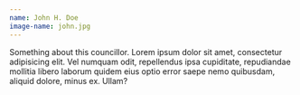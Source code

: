 ```yaml
---
name: John H. Doe
image-name: john.jpg
---
```

Something about this councillor. Lorem ipsum dolor sit amet, consectetur adipisicing elit. Vel numquam odit, repellendus ipsa cupiditate, repudiandae mollitia libero laborum quidem eius optio error saepe nemo quibusdam, aliquid dolore, minus ex. Ullam?